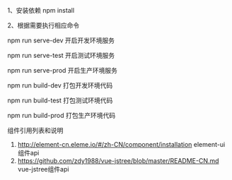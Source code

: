 
1、安装依赖   npm install

2、根据需要执行相应命令

npm run serve-dev              开启开发环境服务

npm run serve-test             开启测试环境服务

npm run serve-prod             开启生产环境服务

npm run build-dev              打包开发环境代码

npm run build-test             打包测试环境代码

npm run build-prod             打包生产环境代码



组件引用列表和说明
1. http://element-cn.eleme.io/#/zh-CN/component/installation  element-ui组件api
2. https://github.com/zdy1988/vue-jstree/blob/master/README-CN.md vue-jstree组件api